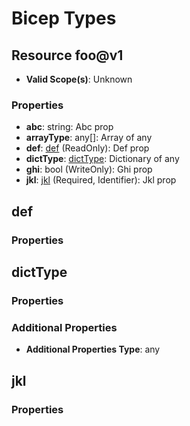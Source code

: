 # Bicep Types

## Resource foo@v1
* **Valid Scope(s)**: Unknown
### Properties
* **abc**: string: Abc prop
* **arrayType**: any[]: Array of any
* **def**: [def](#def) (ReadOnly): Def prop
* **dictType**: [dictType](#dicttype): Dictionary of any
* **ghi**: bool (WriteOnly): Ghi prop
* **jkl**: [jkl](#jkl) (Required, Identifier): Jkl prop

## def
### Properties

## dictType
### Properties
### Additional Properties
* **Additional Properties Type**: any

## jkl
### Properties

